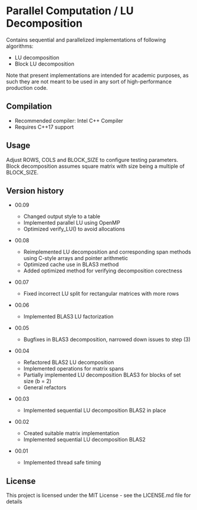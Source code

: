 # Parallel Computation / LU Decomposition

Contains sequential and parallelized implementations of following algorithms:

* LU decomposition
* Block LU decomposition

Note that present implementations are intended for academic purposes, as such they are not meant to be used in any sort of high-performance production code.

## Compilation

* Recommended compiler: Intel C++ Compiler
* Requires C++17 support

## Usage

Adjust ROWS, COLS and BLOCK_SIZE to configure testing parameters. Block decomposition assumes square matrix with size being a multiple of BLOCK_SIZE.

## Version history
* 00.09
    * Changed output style to a table
    * Implemented parallel LU using OpenMP
    * Optimized verify_LU() to avoid allocations

* 00.08
    * Reimplemented LU decomposition and corresponding span methods using C-style arrays and pointer arithmetic
    * Optimized cache use in BLAS3 method
    * Added optimized method for verifying decomposition corectness

* 00.07
    * Fixed incorrect LU split for rectangular matrices with more rows

* 00.06
    * Implemented BLAS3 LU factorization

* 00.05
    * Bugfixes in BLAS3 decomposition, narrowed down issues to step (3)

* 00.04
    * Refactored BLAS2 LU decomposition
    * Implemented operations for matrix spans
    * Partially implemented LU decomposition BLAS3 for blocks of set size (b = 2)
    * General refactors

* 00.03
    * Implemented sequential LU decomposition BLAS2 in place

* 00.02
    * Created suitable matrix implementation
    * Implemented sequential LU decomposition BLAS2

* 00.01
    * Implemented thread safe timing

## License

This project is licensed under the MIT License - see the LICENSE.md file for details